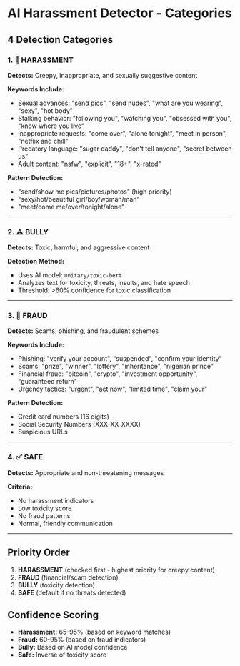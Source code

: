 # AI Harassment Detector - Categories

## 4 Detection Categories

### 1. 🔞 HARASSMENT
**Detects:** Creepy, inappropriate, and sexually suggestive content

**Keywords Include:**
- Sexual advances: "send pics", "send nudes", "what are you wearing", "sexy", "hot body"
- Stalking behavior: "following you", "watching you", "obsessed with you", "know where you live"
- Inappropriate requests: "come over", "alone tonight", "meet in person", "netflix and chill"
- Predatory language: "sugar daddy", "don't tell anyone", "secret between us"
- Adult content: "nsfw", "explicit", "18+", "x-rated"

**Pattern Detection:**
- "send/show me pics/pictures/photos" (high priority)
- "sexy/hot/beautiful girl/boy/woman/man"
- "meet/come me/over/tonight/alone"

---

### 2. ⚠️ BULLY
**Detects:** Toxic, harmful, and aggressive content

**Detection Method:**
- Uses AI model: `unitary/toxic-bert`
- Analyzes text for toxicity, threats, insults, and hate speech
- Threshold: >60% confidence for toxic classification

---

### 3. 🚨 FRAUD
**Detects:** Scams, phishing, and fraudulent schemes

**Keywords Include:**
- Phishing: "verify your account", "suspended", "confirm your identity"
- Scams: "prize", "winner", "lottery", "inheritance", "nigerian prince"
- Financial fraud: "bitcoin", "crypto", "investment opportunity", "guaranteed return"
- Urgency tactics: "urgent", "act now", "limited time", "claim your"

**Pattern Detection:**
- Credit card numbers (16 digits)
- Social Security Numbers (XXX-XX-XXXX)
- Suspicious URLs

---

### 4. ✅ SAFE
**Detects:** Appropriate and non-threatening messages

**Criteria:**
- No harassment indicators
- Low toxicity score
- No fraud patterns
- Normal, friendly communication

---

## Priority Order
1. **HARASSMENT** (checked first - highest priority for creepy content)
2. **FRAUD** (financial/scam detection)
3. **BULLY** (toxicity detection)
4. **SAFE** (default if no threats detected)

## Confidence Scoring
- **Harassment:** 65-95% (based on keyword matches)
- **Fraud:** 60-95% (based on fraud indicators)
- **Bully:** Based on AI model confidence
- **Safe:** Inverse of toxicity score
